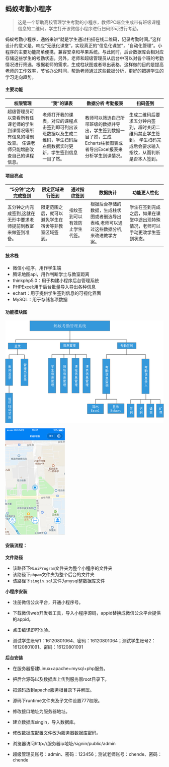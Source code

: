 ## 蚂蚁考勤小程序

> 这是一个帮助高校管理学生考勤的小程序，教师PC端会生成带有班级课程信息的二维码，学生打开该微信小程序进行扫码即可进行考勤。

蚂蚁考勤小程序，通俗来讲“就是学生通过扫描在线二维码，记录考勤时间。”这样设计的意义是，响应“无纸化课堂”，实现真正的“信息化课堂”，“自动化管理”。小程序的主要功能简单便携，兼容安卓和苹果系统。与此同时，后台数据库会相对应存储这些学生的考勤状态。另外，老师和超级管理员从后台中可以对各个班的考勤情况进行筛选，根据老师的需求，生成柱状图或者导出表格，这样做的目的是提高老师的工作效率，节省办公时间，帮助老师通过这些数据分析，更好的把握学生的学习走向趋势。

#### 主要功能

| **权限管理**                                                 | “我”的课表                                                   | **数据分析**  **考勤报表**                                   | **扫码签到**                                                 |
| ------------------------------------------------------------ | ------------------------------------------------------------ | ------------------------------------------------------------ | ------------------------------------------------------------ |
| 超级管理员可以查看所有任课老师的学生到课情况等所有信息的增删改查。  任课老师只能增删改查自己的课程信息。 | 老师打开我的课表，对应的课程点击签到即可列出该班数据以及生成二维码，学生扫码后右侧数据实时更新，学生签到信息一目了然。 | 教师可以筛选自己所带班级的数据并导出，学生签到数据一目了然，生成Echarts柱状图表或者导出Excel报表来分析学生到课情况。 | 生成二维码后要求五分钟内签到，超时关闭二维码禁止学生签到。  学生扫码完成后会要求输入指纹，从而判断是否本人签到。 |

#### 项目亮点

| **“5分钟”之内完成签到**                                      | 限定**区域进行签到**                                 | **通过指纹签到**               | **数据统计**                                                 | **功能更人性化**                                             |
| ------------------------------------------------------------ | ---------------------------------------------------- | ------------------------------ | ------------------------------------------------------------ | ------------------------------------------------------------ |
| 五分钟之内完成签到,这就在无形中要求老师提前到教室来做签到准备。 | 限定范围之后，就可以避免学生在宿舍等非教室区域签到。 | 指纹签到可以有效防止学生代签。 | 根据后台存储的数据，生成柱状图或者删选导出表格,老师可以通过这些数据分析,来改进教学方案。 | 学生在签到完成之后，如果在课堂中途出现特殊情况，老师可以手动更改学生签到状态。 |

#### 技术栈

* 微信小程序，用作学生端
* 腾讯地图api，用作判断学士与教室距离
* thinkphp5.0：用于构建小程序后台管理系统
* PHPExcel:用于后台批量导入导出各种信息
* echart：用于提供学生签到信息的可视化界面
* MySQL：用于存储各项数据

#### 功能模块图

![1572250095289](.\img\1572250095289.png)



![1572250127970](.\img\1572250127970.png)

#### 安装流程：

**文件路径**

* 该路径下`MiniProgram`文件夹为整个小程序的文件夹
* 该路径下`phpam`文件夹为整个后台的文件夹
* 该路径下`singin.sql`文件为mysql整数据库文件

**小程序安装**

* 注册微信公众平台，开通小程序号。

* 下载微信web开发者工具，导入小程序源码，appid替换成微信公众平台提供的appid。

* 点击编译即可体验。

* 测试学生账号1：16120801064、密码：16120801064；测试学生账号2：16120801091、密码：16120801091

**后台安装**

* 在服务器搭建Linux+apache+mysql+php服务。

* 把后台源码以及数据库上传到服务器root目录下。

* 把源码放到apache服务根目录下并解压。

* 源码下runtime文件夹及子文件设置777权限。

* 修改接口地址为服务器地址。

* 建立数据库singin，导入数据库。

* 修改数据库配置文件改为服务器数据库密码。

* 浏览器访问http://服务器ip地址/signin/public/admin

* 超级管理员账号：admin、密码：123456；测试老师账号：chende、密码：chende